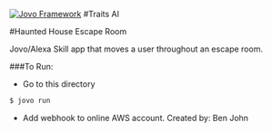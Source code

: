 [![Jovo Framework](https://www.jovo.tech/img/github-logo.png)](https://www.jovo.tech)
#Traits AI

#Haunted House Escape Room

Jovo/Alexa Skill app that moves a user throughout an escape room.

###To Run:
* Go to this directory
```sh
$ jovo run
```
* Add webhook to online AWS account.
Created by: Ben John
